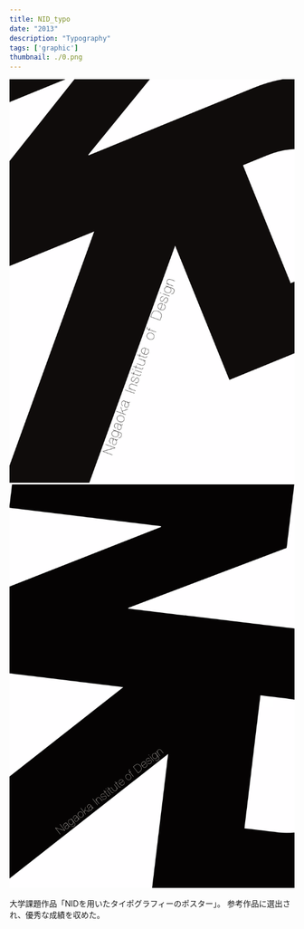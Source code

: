 ```yaml
---
title: NID_typo
date: "2013"
description: "Typography"
tags: ['graphic']
thumbnail: ./0.png
---
```


![1](./1.png)
![2](./2.png)

大学課題作品「NIDを用いたタイポグラフィーのポスター」。
参考作品に選出され、優秀な成績を収めた。